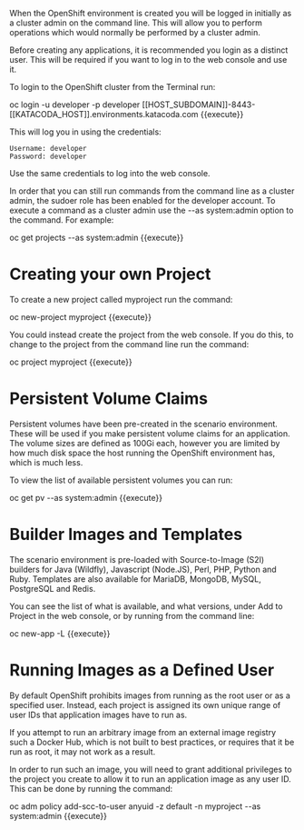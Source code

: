 
When the OpenShift environment is created you will be logged in initially as a cluster admin on the command line. This will allow you to perform operations which would normally be performed by a cluster admin.

Before creating any applications, it is recommended you login as a distinct user. This will be required if you want to log in to the web console and use it.

To login to the OpenShift cluster from the Terminal run:

oc login -u developer -p developer [[HOST_SUBDOMAIN]]-8443-[[KATACODA_HOST]].environments.katacoda.com {{execute}}

This will log you in using the credentials:

    Username: developer
    Password: developer

Use the same credentials to log into the web console.

In order that you can still run commands from the command line as a cluster admin, the sudoer role has been enabled for the developer account. To execute a command as a cluster admin use the --as system:admin option to the command. For example:

oc get projects --as system:admin {{execute}}

# Creating your own Project

To create a new project called myproject run the command:

oc new-project myproject {{execute}}

You could instead create the project from the web console. If you do this, to change to the project from the command line run the command:

oc project myproject {{execute}}

# Persistent Volume Claims

Persistent volumes have been pre-created in the scenario environment. These will be used if you make persistent volume claims for an application. The volume sizes are defined as 100Gi each, however you are limited by how much disk space the host running the OpenShift environment has, which is much less.

To view the list of available persistent volumes you can run:

oc get pv --as system:admin {{execute}}

# Builder Images and Templates

The scenario environment is pre-loaded with Source-to-Image (S2I) builders for Java (Wildfly), Javascript (Node.JS), Perl, PHP, Python and Ruby. Templates are also available for MariaDB, MongoDB, MySQL, PostgreSQL and Redis.

You can see the list of what is available, and what versions, under Add to Project in the web console, or by running from the command line:

oc new-app -L {{execute}}

# Running Images as a Defined User

By default OpenShift prohibits images from running as the root user or as a specified user. Instead, each project is assigned its own unique range of user IDs that application images have to run as.

If you attempt to run an arbitrary image from an external image registry such a Docker Hub, which is not built to best practices, or requires that it be run as root, it may not work as a result.

In order to run such an image, you will need to grant additional privileges to the project you create to allow it to run an application image as any user ID. This can be done by running the command:

oc adm policy add-scc-to-user anyuid -z default -n myproject --as system:admin {{execute}}
